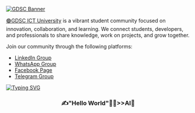 [![GDSC Banner](https://github.com/user-attachments/assets/6b21170d-5efe-4197-b726-7671eb65a840)](https://github.com/GDG-On-Campus-ICTU/)

[🟢GDSC ICT University](https://github.com/GDG-On-Campus-ICTU/) is a vibrant student community focused on innovation, collaboration, and learning. We connect students, developers, and professionals to share knowledge, work on projects, and grow together. 

Join our community through the following platforms:
- [LinkedIn Group](https://www.linkedin.com/company/gdscictuniversity/)
- [WhatsApp Group](https://chat.whatsapp.com/H5Hrtk79iGoAOoVAjVLsF2)
- [Facebook Page](https://web.facebook.com/gdscictu)
- [Telegram Group](https://t.me/gdgictu)

[![Typing SVG](https://readme-typing-svg.herokuapp.com?font=Fira+Code&size=24&color=%2336BCF7&lines=🖐Join+us)](https://chat.whatsapp.com/H5Hrtk79iGoAOoVAjVLsF2)

<div align="center">

###  ✍"Hello World"👨‍💻>>AI🤖
</div>

### 
